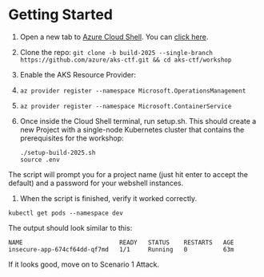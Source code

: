 # Getting Started


1.  Open a new tab to [Azure Cloud Shell](https://learn.microsoft.com/en-us/azure/cloud-shell/get-started/classic?tabs=azurecli).  You can [click here](https://shell.azure.com/).

1. Clone the repo: `git clone -b build-2025 --single-branch https://github.com/azure/aks-ctf.git && cd aks-ctf/workshop`

1. Enable the AKS Resource Provider:
  1. `az provider register --namespace Microsoft.OperationsManagement`
  1. `az provider register --namespace Microsoft.ContainerService`

1. Once inside the Cloud Shell terminal, run setup.sh. This should create a new Project with a single-node Kubernetes cluster that contains the prerequisites for the workshop:
    ```console
    ./setup-build-2025.sh
    source .env
    ```

The script will prompt you for a project name (just hit enter to accept the default) and a password for your webshell instances.

1. When the script is finished, verify it worked correctly.

```console
kubectl get pods --namespace dev
```

The output should look similar to this:
```
NAME                           READY   STATUS    RESTARTS   AGE
insecure-app-674cf64dd-qf7md   1/1     Running   0          63m
```

If it looks good, move on to Scenario 1 Attack.
